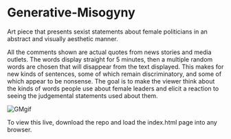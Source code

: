 # Generative-Misogyny
Art piece that presents sexist statements about female politicians in an abstract and visually aesthetic manner.

All the comments shown are actual quotes from news stories and media outlets. The words display straight for 5 minutes, then a multiple random words are chosen that will disappear from the text displayed. This makes for new kinds of sentences, some of which remain discriminatory, and some of which appear to be nonsense. The goal is to make the viewer think about the kinds of words people use about female leaders and elicit a reaction to seeing the judgemental statements used about them. 

![GMgif](https://github.com/rinaschiller/Generative-Misogyny/blob/master/GenerativeMisogyny.gif)

To view this live, download the repo and load the index.html page into any browser.
